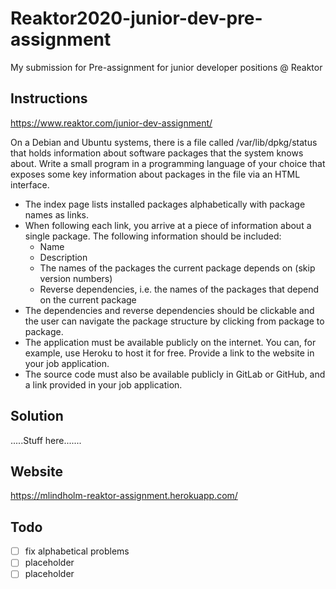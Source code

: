 # Reaktor2020-junior-dev-pre-assignment
My submission for Pre-assignment for junior developer positions @ Reaktor

## Instructions
https://www.reaktor.com/junior-dev-assignment/

On a Debian and Ubuntu systems, there is a file called /var/lib/dpkg/status that holds information about software packages that the system knows about. Write a small program in a programming language of your choice that exposes some key information about packages in the file via an HTML interface.

- The index page lists installed packages alphabetically with package names as links.
- When following each link, you arrive at a piece of information about a single package. The following information should be included:
  * Name
  * Description
  * The names of the packages the current package depends on (skip version numbers)
  * Reverse dependencies, i.e. the names of the packages that depend on the current package
- The dependencies and reverse dependencies should be clickable and the user can navigate the package structure by clicking from package to package.
- The application must be available publicly on the internet. You can, for example, use Heroku to host it for free. Provide a link to the website in your job application.
- The source code must also be available publicly in GitLab or GitHub, and a link provided in your job application.

## Solution

.....Stuff here.......

## Website

https://mlindholm-reaktor-assignment.herokuapp.com/

## Todo

- [ ] fix alphabetical problems
- [ ] placeholder
- [ ] placeholder

